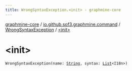 ```yaml
---
title: WrongSyntaxException.<init> - graphmine-core
---
```


[graphmine-core](../../index.html) / [io.github.sof3.graphmine.command](../index.html) / [WrongSyntaxException](index.html) / [&lt;init&gt;](./-init-.html)

# &lt;init&gt;

`WrongSyntaxException(name: `[`String`](https://kotlinlang.org/api/latest/jvm/stdlib/kotlin/-string/index.html)`, syntax: `[`List`](https://kotlinlang.org/api/latest/jvm/stdlib/kotlin.collections/-list/index.html)`<I18n>)`